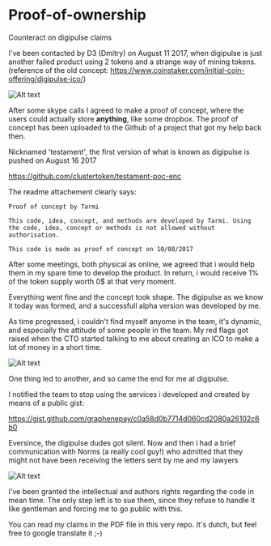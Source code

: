 # Proof-of-ownership
Counteract on digipulse claims


I've been contacted by D3 (Dmitry) on August 11 2017, when digipulse is just another failed product using 2 tokens and a strange way of mining tokens. (reference of the old concept: https://www.coinstaker.com/initial-coin-offering/digipulse-ico/)

![Alt text](https://monosnap.com/image/N4U0PuDSyk4xe56iMKzIkwieK7Uo5D.png)

After some skype calls I agreed to make a proof of concept, where the users could actually store **anything**, like some dropbox.
The proof of concept has been uploaded to the Github of a project that got my help back then.

Nicknamed 'testament', the first version of what is known as digipulse is pushed on August 16 2017

https://github.com/clustertoken/testament-poc-enc

The readme attachement clearly says:

```
Proof of concept by Tarmi

This code, idea, concept, and methods are developed by Tarmi. Using the code, idea, concept or methods is not allowed without authorisation.

This code is made as proof of concept on 10/08/2017
```

After some meetings, both physical as online, we agreed that i would help them in my spare time to develop the product.
In return, i would receive 1% of the token supply worth 0$ at that very moment.

Everything went fine and the concept took shape. The digipulse as we know it today was formed, and a successfull alpha version was developed by me.

As time progressed, i couldn't find myself anyome in the team, it's dynamic, and especially the attitude of some people in the team.
My red flags got raised when the CTO started talking to me about creating an ICO to make a lot of money in a short time.

![Alt text](https://monosnap.com/image/OC8mJCw6EtY6TtWnj0921QWS90brzE.png)

One thing led to another, and so came the end for me at digipulse.

I notified the team to stop using the services i developed and created by means of a public gist:

https://gist.github.com/graphenepay/c0a58d0b7714d060cd2080a26102c6b0

Eversince, the digipulse dudes got silent. Now and then i had a brief communication with Norms (a really cool guy!) who admitted that they might not have been receiving the letters sent by me and my lawyers

![Alt text](https://monosnap.com/image/R5V9uQYElnFkbIgz192glb1OJUrG71.png)

I've been granted the intellectual and authors rights regarding the code in mean time.
The only step left is to sue them, since they refuse to handle it like gentleman and forcing me to go public with this.

You can read my claims in the PDF file in this very repo. It's dutch, but feel free to google translate it ;-)

